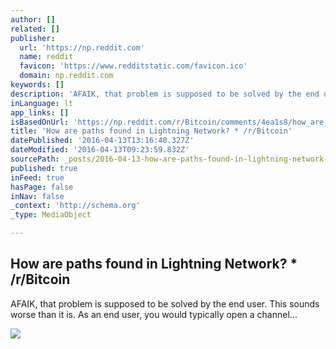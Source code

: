 ```yaml
---
author: []
related: []
publisher:
  url: 'https://np.reddit.com'
  name: reddit
  favicon: 'https://www.redditstatic.com/favicon.ico'
  domain: np.reddit.com
keywords: []
description: 'AFAIK, that problem is supposed to be solved by the end user. This sounds worse than it is. As an end user, you would typically open a channel...'
inLanguage: lt
app_links: []
isBasedOnUrl: 'https://np.reddit.com/r/Bitcoin/comments/4ea1s8/how_are_paths_found_in_lightning_network/d1ybnv7'
title: 'How are paths found in Lightning Network? * /r/Bitcoin'
datePublished: '2016-04-13T13:16:40.327Z'
dateModified: '2016-04-13T09:23:59.832Z'
sourcePath: _posts/2016-04-13-how-are-paths-found-in-lightning-network-rbitcoin.md
published: true
inFeed: true
hasPage: false
inNav: false
_context: 'http://schema.org'
_type: MediaObject

---
```

<article style=""><h1>How are paths found in Lightning Network? * /r/Bitcoin</h1><p>AFAIK, that problem is supposed to be solved by the end user. This sounds worse than it is. As an end user, you would typically open a channel...</p><img src="http://b.thumbs.redditmedia.com/ilPHS5U4YeueARwXiPmgMG3bQM1tKrNRXUMWm_1rYEY.jpg" /></article>